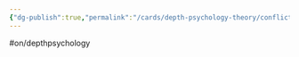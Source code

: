 ```yaml
---
{"dg-publish":true,"permalink":"/cards/depth-psychology-theory/conflict-pair/","created":"2023-04-24T15:25:51.140+02:00","updated":"2023-04-24T16:03:56.141+02:00"}
---
```


#on/depthpsychology 



<script src="https://utteranc.es/client.js"  
        repo="Heart4sides/Comment_Section"
        issue-term="pathname"
        theme="github-dark-orange"
        crossorigin="anonymous"
        async> 
</script>
